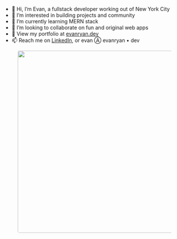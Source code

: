 - 👋 Hi, I’m Evan, a fullstack developer working out of New York City
- 👀 I’m interested in building projects and community
- 🌱 I’m currently learning MERN stack
- 💞️ I’m looking to collaborate on fun and original web apps
- 🐷 View my portfolio at [evanryan.dev](https://evanryan.dev)
- 📫 Reach me on [LinkedIn](https://www.linkedin.com/in/evan-ryan-dev/), or evan Ⓐ evanryan • dev

<!---
evanhundred/evanhundred is a ✨ special ✨ repository because its `README.md` (this file) appears on your GitHub profile.
You can click the Preview link to take a look at your changes.
--->

<!---
TODO: detect presence of light or dark mode, and display badge with appropriate color scheme
--->

<link rel="stylesheet" href="https://cdn.jsdelivr.net/gh/devicons/devicon@v2.15.1/devicon.min.css">
<i class="devicon-adonisjs-original"></i>

<figure><img style="border-radius:4px;width:500px" src="https://wakatime.com/share/@0dd08ff7-b57e-4827-bdfc-279693df8d92/14ed1254-1eb8-4fc3-aa2b-59a4ac2446d2.svg"></img></figure>

<!---
`(e) 050123`
--->
